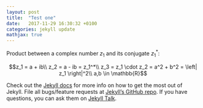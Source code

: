 ```yaml
---
layout: post
title:  "Test one"
date:   2017-11-29 16:30:32 +0100
categories: jekyll update
mathjax: true
---
```

Product between a complex number $z_1$ and its conjugate $z_1^*$:

$$z_1 = a + ib\\
z_2 = a - ib = z_1^*\\
z_3 = z_1 \cdot z_2 = a^2 + b^2 = \left| z_1 \right|^2\\
a,b \in \mathbb{R}$$

Check out the [Jekyll docs][jekyll-docs] for more info on how to get the most out of Jekyll. File all bugs/feature requests at [Jekyll’s GitHub repo][jekyll-gh]. If you have questions, you can ask them on [Jekyll Talk][jekyll-talk].

[jekyll-docs]: https://jekyllrb.com/docs/home
[jekyll-gh]:   https://github.com/jekyll/jekyll
[jekyll-talk]: https://talk.jekyllrb.com/
